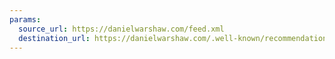 ```yaml
---
params:
  source_url: https://danielwarshaw.com/feed.xml
  destination_url: https://danielwarshaw.com/.well-known/recommendations.opml
---
```

